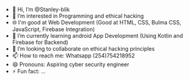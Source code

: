 - 👋 Hi, I’m @Stanley-blik
- 👀 I’m interested in Programming and ethical hacking
- 🌐 I'm good at Web Development (Good at HTML, CSS, Bulma CSS, JavaScript, Firebase Integration)
- 🌱 I’m currently learning android App Development (Using Kotlin and Firebase for Backend)
- 💞️ I’m looking to collaborate on ethical hacking principles 
- 📫 How to reach me: Whatsapp (254)754218952
- 😄 Pronouns: Aspiring cyber security engineer
- ⚡ Fun fact: ...

<!---
Stanley-blik/Stanley-blik is a ✨ special ✨ repository because its `README.md` (this file) appears on your GitHub profile.
You can click the Preview link to take a look at your changes.
--->
